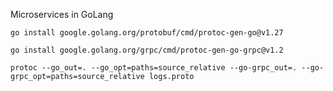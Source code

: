 Microservices in GoLang

`go install google.golang.org/protobuf/cmd/protoc-gen-go@v1.27`

`go install google.golang.org/grpc/cmd/protoc-gen-go-grpc@v1.2`

`protoc --go_out=. --go_opt=paths=source_relative --go-grpc_out=. --go-grpc_opt=paths=source_relative logs.proto`